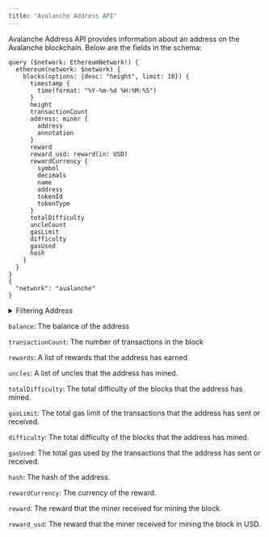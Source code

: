 ```yaml
---
title: "Avalanche Address API"
---
```


<head>
<meta name="title" content="Avalanche Address API"/>

<meta name="description" content="Avalanche Address API offers detailed data on Avalanche blockchain addresses, including balance, transactions, rewards, and more. Explore the Avalanche network efficiently"/>

<meta name="keywords" content="Avalanche Address API, Avalanche blockchain address, Address information, Address balance, Transaction count, Address rewards, Avalanche address explorer, Avalanche burn address, Avalanche crypto address, Avalanche C-Chain address"/>

<meta name="robots" content="index, follow"/>
<meta http-equiv="Content-Type" content="text/html; charset=utf-8"/>
<meta name="language" content="English"/>

<!-- Open Graph / Facebook -->
<meta property="og:type" content="website" />

<meta property="og:title" content="Avalanche Address API" />

<meta property="og:description" content="Avalanche Address API offers detailed data on Avalanche blockchain addresses, including balance, transactions, rewards, and more. Explore the Avalanche network efficiently"/>

<!-- Twitter -->
<meta property="twitter:card" content="summary_large_image" />

<meta property="twitter:title" content="Avalanche Address API" />

<meta property="twitter:description" content="Avalanche Address API offers detailed data on Avalanche blockchain addresses, including balance, transactions, rewards, and more. Explore the Avalanche network efficiently" />
</head>

Avalanche Address API provides information about an address on the Avalanche blockchain. Below are the fields in the schema:

```
query ($network: EthereumNetwork!) {
  ethereum(network: $network) {
    blocks(options: {desc: "height", limit: 10}) {
      timestamp {
        time(format: "%Y-%m-%d %H:%M:%S")
      }
      height
      transactionCount
      address: miner {
        address
        annotation
      }
      reward
      reward_usd: reward(in: USD)
      rewardCurrency {
        symbol
        decimals
        name
        address
        tokenId
        tokenType
      }
      totalDifficulty
      uncleCount
      gasLimit
      difficulty
      gasUsed
      hash
    }
  }
}
{
  "network": "avalanche"
}
```

<details><summary>Filtering Address</summary>

`limit`: The maximum number of results to return.

`time`: The timestamp of the block.

`transactionCount`: The number of transactions in the block.

`uncleCount`: The number of uncles in the block.

`miner`: The address of the miner who mined the block.

`height`: The height of the block.

`blockReward`: The reward that the miner received for mining the block.

`blockHash`: The hash of the block.

`any`: A catch-all filter (OR logic) that can be used to filter the results by any of the other fields.

`date`: The date of the block.

</details>



`balance`: The balance of the address

`transactionCount`: The number of transactions in the block

`rewards`: A list of rewards that the address has earned.

`uncles`: A list of uncles that the address has mined.

`totalDifficulty`: The total difficulty of the blocks that the address has mined.

`gasLimit`: The total gas limit of the transactions that the address has sent or received.

`difficulty`: The total difficulty of the blocks that the address has mined.

`gasUsed`: The total gas used by the transactions that the address has sent or received.

`hash`: The hash of the address.

`rewardCurrency`: The currency of the reward.

`reward`: The reward that the miner received for mining the block.

`reward_usd`: The reward that the miner received for mining the block in USD.